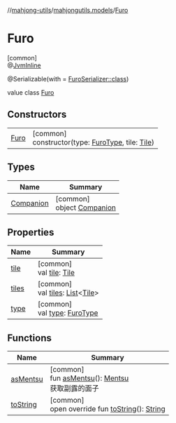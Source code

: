 //[mahjong-utils](../../../index.md)/[mahjongutils.models](../index.md)/[Furo](index.md)

# Furo

[common]\
@[JvmInline](https://kotlinlang.org/api/latest/jvm/stdlib/kotlin-stdlib/kotlin.jvm/-jvm-inline/index.html)

@Serializable(with = [FuroSerializer::class](../-furo-serializer/index.md))

value class [Furo](index.md)

## Constructors

| | |
|---|---|
| [Furo](-furo.md) | [common]<br>constructor(type: [FuroType](../-furo-type/index.md), tile: [Tile](../-tile/index.md)) |

## Types

| Name | Summary |
|---|---|
| [Companion](-companion/index.md) | [common]<br>object [Companion](-companion/index.md) |

## Properties

| Name | Summary |
|---|---|
| [tile](tile.md) | [common]<br>val [tile](tile.md): [Tile](../-tile/index.md) |
| [tiles](tiles.md) | [common]<br>val [tiles](tiles.md): [List](https://kotlinlang.org/api/latest/jvm/stdlib/kotlin-stdlib/kotlin.collections/-list/index.html)&lt;[Tile](../-tile/index.md)&gt; |
| [type](type.md) | [common]<br>val [type](type.md): [FuroType](../-furo-type/index.md) |

## Functions

| Name | Summary |
|---|---|
| [asMentsu](as-mentsu.md) | [common]<br>fun [asMentsu](as-mentsu.md)(): [Mentsu](../-mentsu/index.md)<br>获取副露的面子 |
| [toString](to-string.md) | [common]<br>open override fun [toString](to-string.md)(): [String](https://kotlinlang.org/api/latest/jvm/stdlib/kotlin-stdlib/kotlin/-string/index.html) |
